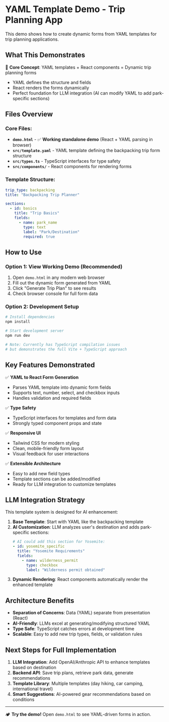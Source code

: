 # YAML Template Demo - Trip Planning App

This demo shows how to create dynamic forms from YAML templates for trip planning applications.

## What This Demonstrates

🎯 **Core Concept**: YAML templates + React components = Dynamic trip planning forms

- YAML defines the structure and fields
- React renders the forms dynamically
- Perfect foundation for LLM integration (AI can modify YAML to add park-specific sections)

## Files Overview

### Core Files:

- **`demo.html`** - ✅ **Working standalone demo** (React + YAML parsing in browser)
- **`src/template.yaml`** - YAML template defining the backpacking trip form structure
- **`src/types.ts`** - TypeScript interfaces for type safety
- **`src/components/`** - React components for rendering forms

### Template Structure:

```yaml
trip_type: backpacking
title: "Backpacking Trip Planner"

sections:
  - id: basics
    title: "Trip Basics"
    fields:
      - name: park_name
        type: text
        label: "Park/Destination"
        required: true
```

## How to Use

### Option 1: View Working Demo (Recommended)

1. Open `demo.html` in any modern web browser
2. Fill out the dynamic form generated from YAML
3. Click "Generate Trip Plan" to see results
4. Check browser console for full form data

### Option 2: Development Setup

```bash
# Install dependencies
npm install

# Start development server
npm run dev

# Note: Currently has TypeScript compilation issues
# but demonstrates the full Vite + TypeScript approach
```

## Key Features Demonstrated

✅ **YAML to React Form Generation**

- Parses YAML template into dynamic form fields
- Supports text, number, select, and checkbox inputs
- Handles validation and required fields

✅ **Type Safety**

- TypeScript interfaces for templates and form data
- Strongly typed component props and state

✅ **Responsive UI**

- Tailwind CSS for modern styling
- Clean, mobile-friendly form layout
- Visual feedback for user interactions

✅ **Extensible Architecture**

- Easy to add new field types
- Template sections can be added/modified
- Ready for LLM integration to customize templates

## LLM Integration Strategy

This template system is designed for AI enhancement:

1. **Base Template**: Start with YAML like the backpacking template
2. **AI Customization**: LLM analyzes user's destination and adds park-specific sections:
   ```yaml
   # AI could add this section for Yosemite:
   - id: yosemite_specific
     title: "Yosemite Requirements"
     fields:
       - name: wilderness_permit
         type: checkbox
         label: "Wilderness permit obtained"
   ```
3. **Dynamic Rendering**: React components automatically render the enhanced template

## Architecture Benefits

- **Separation of Concerns**: Data (YAML) separate from presentation (React)
- **AI-Friendly**: LLMs excel at generating/modifying structured YAML
- **Type Safe**: TypeScript catches errors at development time
- **Scalable**: Easy to add new trip types, fields, or validation rules

## Next Steps for Full Implementation

1. **LLM Integration**: Add OpenAI/Anthropic API to enhance templates based on destination
2. **Backend API**: Save trip plans, retrieve park data, generate recommendations
3. **Template Library**: Multiple templates (day hiking, car camping, international travel)
4. **Smart Suggestions**: AI-powered gear recommendations based on conditions

---

🏕️ **Try the demo!** Open `demo.html` to see YAML-driven forms in action.
